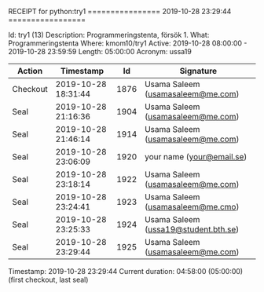 RECEIPT for python:try1
================ 2019-10-28 23:29:44 =================

Id:          try1 (13)
Description: Programmeringstenta, försök 1.
What:        Programmeringstenta
Where:       kmom10/try1
Active:      2019-10-28 08:00:00 - 2019-10-28 23:59:59
Length:      05:00:00
Acronym:     ussa19

| Action   | Timestamp           | Id    | Signature |
|----------|---------------------|-------|-----------|
| Checkout | 2019-10-28 18:31:44 |  1876 | Usama Saleem (usamasaleem@me.com) |
| Seal     | 2019-10-28 21:16:36 |  1904 | Usama Saleem (usamasaleem@me.com) |
| Seal     | 2019-10-28 21:46:14 |  1914 | Usama Saleem (usamasaleem@me.com) |
| Seal     | 2019-10-28 23:06:09 |  1920 | your name (your@email.se) |
| Seal     | 2019-10-28 23:18:14 |  1922 | Usama Saleem (usamasaleem@me.com) |
| Seal     | 2019-10-28 23:24:41 |  1923 | Usama Saleem (usamasaleem@me.cmo) |
| Seal     | 2019-10-28 23:25:33 |  1924 | Usama Saleem (ussa19@student.bth.se) |
| Seal     | 2019-10-28 23:29:44 |  1925 | Usama Saleem (usamasaleem@me.com) |

Timestamp:        2019-10-28 23:29:44
Current duration: 04:58:00 (05:00:00) (first checkout, last seal)

